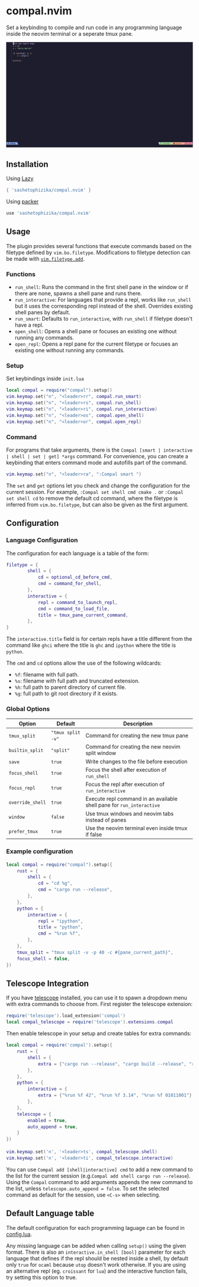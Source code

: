 # compal.nvim
Set a keybinding to compile and run code in any programming language inside the neovim terminal or a seperate tmux pane.

![image](showcase.gif "showcase")

## Installation
Using [Lazy](https://github.com/folke/lazy.nvim)
```lua
{ 'sashetophizika/compal.nvim' }
```
Using [packer](https://github.com/wbthomason/packer.nvim)
```lua
use 'sashetophizika/compal.nvim'

```
## Usage
The plugin provides several functions that execute commands based on the filetype defined by `vim.bo.filetype`. Modifications to filetype detection can be made with [`vim.filetype.add`](https://neovim.io/doc/user/lua.html#lua-filetype).

### Functions
* `run_shell`: Runs the command in the first shell pane in the window or if there are none, spawns a shell pane and runs there. 
* `run_interactive`: For languages that provide a repl, works like `run_shell` but it uses the corresponding repl instead of the shell. Overrides existing shell panes by default.
* `run_smart`: Defaults to `run_interactive`, with `run_shell` if filetype doesn't have a repl.
* `open_shell`: Opens a shell pane or focuses an existing one without running any commands.
* `open_repl`: Opens a repl pane for the current filetype or focuses an existing one without running any commands.


### Setup
Set keybindings inside `init.lua`
```lua
local compal = require("compal").setup()
vim.keymap.set("n", "<leader>rr", compal.run_smart)
vim.keymap.set("n", "<leader>rs", compal.run_shell)
vim.keymap.set("n", "<leader>ri", compal.run_interactive)
vim.keymap.set("n", "<leader>os", compal.open_shell)
vim.keymap.set("n", "<leader>or", compal.open_repl)
```

### Command
For programs that take arguments, there is the `Compal [smart | interactive | shell | set | get] *args` command. For convenience, you can create a keybinding that enters command mode and autofills part of the command.

```lua
vim.keymap.set("n", "<leader>ra", ":Compal smart ")
```

The `set` and `get` options let you check and change the configuration for the current session. For example, `:Compal set shell cmd cmake .` or `:Compal set shell cd` to remove the default cd command, where the filetype is inferred from `vim.bo.filetype`, but can also be given as the first argument.


## Configuration
### Language Configuration
The configuration for each language is a table of the form:

```lua
filetype = { 
        shell = {
            cd = optional_cd_before_cmd,
            cmd = command_for_shell,
        },
        interactive = {
            repl = command_to_launch_repl,
            cmd = command_to_load_file,
            title = tmux_pane_current_command,
        },
}

```
The `interactive.title` field is for certain repls have a title different from the command like `ghci` where the title is `ghc` and `ipython` where the title is `python`.

The `cmd` and `cd` options allow the use of the following wildcards:

* `%f`: filename with full path.
* `%s`: filename with full path and truncated extension.
* `%h`: full path to parent directory of current file.
* `%g`: full path to git root directory if it exists.

### Global Options
| Option           | Default           | Description
|------------------|-------------------|-------------|
| `tmux_split`     | `"tmux split -v"` | Command for creating the new tmux pane
| `builtin_split`  | `"split"`         | Command for creating the new neovim split window
| `save`           | `true`            | Write changes to the file before execution
| `focus_shell`    | `true`            | Focus the shell after execution of `run_shell`  
| `focus_repl`     | `true`            | Focus the repl after execution of `run_interactive`  
| `override_shell` | `true`            | Execute repl command in an available shell pane for `run_interactive`
| `window`         | `false`           | Use tmux windows and neovim tabs instead of panes
| `prefer_tmux`    | `true`            | Use the neovim terminal even inside tmux if false

### Example configuration
```lua
local compal = require("compal").setup({
    rust = {
        shell = {
            cd = "cd %g",
            cmd = "cargo run --release",
        },
    },
    python = {
        interactive = {
            repl = "ipython",
            title = "python",
            cmd = "%run %f",
        },
    },
    tmux_split = "tmux split -v -p 40 -c #{pane_current_path}",
    focus_shell = false,
})
```

## Telescope Integration
If you have [telescope](https://github.com/nvim-telescope/telescope.nvim) installed, you can use it to spawn a dropdown menu with extra commands to choose from. First register the telescope extension:

```lua
require('telescope').load_extension('compal')
local compal_telescope = require('telescope').extensions.compal
```

Then enable telescope in your setup and create tables for extra commands: 

```lua
local compal = require('compal').setup({
    rust = {
        shell = {
            extra = {"cargo run --release", "cargo build --release", "rustc %f;%s"},
        },
    },
    python = {
        interactive = {
            extra = {"%run %f 42", "%run %f 3.14", "%run %f 01011001"},
        },
    },
    telescope = { 
        enabled = true,
        auto_append = true,
    }
})

vim.keymap.set('n', '<leader>ts', compal_telescope.shell)
vim.keymap.set('n', '<leader>ti', compal_telescope.interactive)

```

You can use `Compal add [shell|interactive] cmd` to add a new command to the list for the current session (e.g.`Compal add shell cargo run --release`). Using the `Compal` command to add arguments appends the new command to the list, unless `telescope.auto_append = false`. To set the selected command as default for the session, use `<C-s>` when selecting.

##  Default Language table
The default configuration for each programming laguage can be found in [config.lua](https://github.com/sashetophizika/compal.nvim/blob/master/lua/compal/config.lua).

Any missing language can be added when calling `setup()` using the given format. 
There is also an `interactive.in_shell [bool]` parameter for each language that defines if the repl should be nested inside a shell, by default only `true` for `ocaml` because `utop` doesn't work otherwise. If you are using an alternative repl (eg. `croissant` for `lua`) and the interactive function fails, try setting this option to true.

